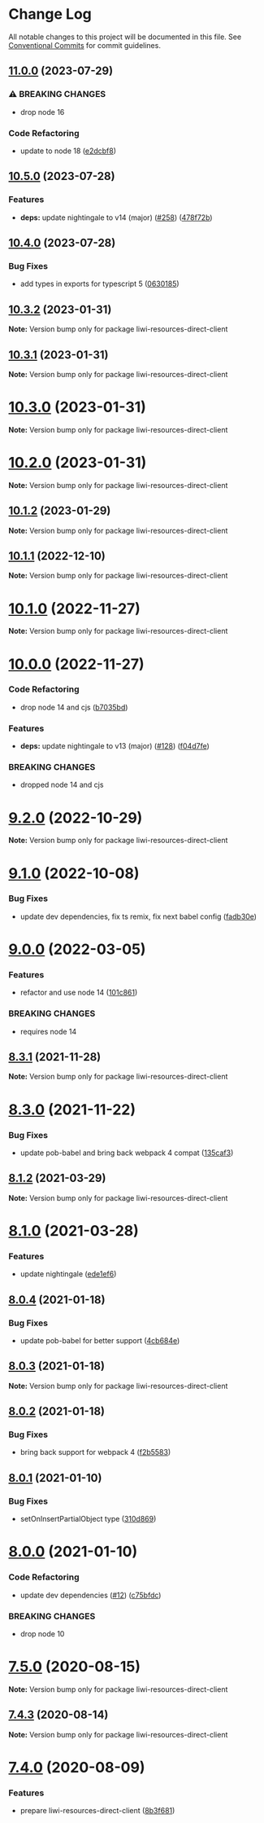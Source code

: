 # Change Log

All notable changes to this project will be documented in this file.
See [Conventional Commits](https://conventionalcommits.org) for commit guidelines.

## [11.0.0](https://github.com/liwijs/liwi/compare/v10.5.0...v11.0.0) (2023-07-29)


### ⚠ BREAKING CHANGES

* drop node 16

### Code Refactoring

* update to node 18 ([e2dcbf8](https://github.com/liwijs/liwi/commit/e2dcbf8f5f6f32da6daa583fe352a453231c0c40))



## [10.5.0](https://github.com/liwijs/liwi/compare/v10.4.0...v10.5.0) (2023-07-28)


### Features

* **deps:** update nightingale to v14 (major) ([#258](https://github.com/liwijs/liwi/issues/258)) ([478f72b](https://github.com/liwijs/liwi/commit/478f72bfaa969d44fbc390a62944568d98bb75cf))



## [10.4.0](https://github.com/liwijs/liwi/compare/v10.3.3...v10.4.0) (2023-07-28)


### Bug Fixes

* add types in exports for typescript 5 ([0630185](https://github.com/liwijs/liwi/commit/0630185dee33a72b43b29848d6001bb54cb4c4b9))



## [10.3.2](https://github.com/liwijs/liwi/compare/v10.3.1...v10.3.2) (2023-01-31)

**Note:** Version bump only for package liwi-resources-direct-client





## [10.3.1](https://github.com/liwijs/liwi/compare/v10.3.0...v10.3.1) (2023-01-31)

**Note:** Version bump only for package liwi-resources-direct-client





# [10.3.0](https://github.com/liwijs/liwi/compare/v10.2.0...v10.3.0) (2023-01-31)

**Note:** Version bump only for package liwi-resources-direct-client





# [10.2.0](https://github.com/liwijs/liwi/compare/v10.1.3...v10.2.0) (2023-01-31)

**Note:** Version bump only for package liwi-resources-direct-client





## [10.1.2](https://github.com/liwijs/liwi/compare/v10.1.1...v10.1.2) (2023-01-29)

**Note:** Version bump only for package liwi-resources-direct-client





## [10.1.1](https://github.com/liwijs/liwi/compare/v10.1.0...v10.1.1) (2022-12-10)

**Note:** Version bump only for package liwi-resources-direct-client





# [10.1.0](https://github.com/liwijs/liwi/compare/v10.0.0...v10.1.0) (2022-11-27)

**Note:** Version bump only for package liwi-resources-direct-client





# [10.0.0](https://github.com/liwijs/liwi/compare/v9.2.0...v10.0.0) (2022-11-27)


### Code Refactoring

* drop node 14 and cjs ([b7035bd](https://github.com/liwijs/liwi/commit/b7035bd2289982ef56d3e560f4f3f308e90a555e))


### Features

* **deps:** update nightingale to v13 (major) ([#128](https://github.com/liwijs/liwi/issues/128)) ([f04d7fe](https://github.com/liwijs/liwi/commit/f04d7fe2deba3f20733ff945a35c61098139d8a9))


### BREAKING CHANGES

* dropped node 14 and cjs





# [9.2.0](https://github.com/liwijs/liwi/compare/v9.1.0...v9.2.0) (2022-10-29)

**Note:** Version bump only for package liwi-resources-direct-client





# [9.1.0](https://github.com/liwijs/liwi/compare/v9.0.0...v9.1.0) (2022-10-08)


### Bug Fixes

* update dev dependencies, fix ts remix, fix next babel config ([fadb30e](https://github.com/liwijs/liwi/commit/fadb30e9620fbbcb99cfbc6a7db78d9ef2dad5e2))





# [9.0.0](https://github.com/liwijs/liwi/compare/v8.3.1...v9.0.0) (2022-03-05)


### Features

* refactor and use node 14 ([101c861](https://github.com/liwijs/liwi/commit/101c861063420fc5a83ff5a45322b9529962dcc2))


### BREAKING CHANGES

* requires node 14





## [8.3.1](https://github.com/liwijs/liwi/compare/v8.3.0...v8.3.1) (2021-11-28)

**Note:** Version bump only for package liwi-resources-direct-client





# [8.3.0](https://github.com/liwijs/liwi/compare/v8.2.1...v8.3.0) (2021-11-22)


### Bug Fixes

* update pob-babel and bring back webpack 4 compat ([135caf3](https://github.com/liwijs/liwi/commit/135caf3c2d1693ae39d33e7527f16392720865a5))





## [8.1.2](https://github.com/liwijs/liwi/compare/v8.1.1...v8.1.2) (2021-03-29)

**Note:** Version bump only for package liwi-resources-direct-client





# [8.1.0](https://github.com/liwijs/liwi/compare/v8.0.4...v8.1.0) (2021-03-28)


### Features

* update nightingale ([ede1ef6](https://github.com/liwijs/liwi/commit/ede1ef66f10f3b631bcbf09687faed56e62f47ca))





## [8.0.4](https://github.com/liwijs/liwi/compare/v8.0.3...v8.0.4) (2021-01-18)


### Bug Fixes

* update pob-babel for better support ([4cb684e](https://github.com/liwijs/liwi/commit/4cb684e2abc21ffb0d8b0e738da36c0f3c5ea1c2))





## [8.0.3](https://github.com/liwijs/liwi/compare/v8.0.2...v8.0.3) (2021-01-18)

**Note:** Version bump only for package liwi-resources-direct-client





## [8.0.2](https://github.com/liwijs/liwi/compare/v8.0.1...v8.0.2) (2021-01-18)


### Bug Fixes

* bring back support for webpack 4 ([f2b5583](https://github.com/liwijs/liwi/commit/f2b5583ebfb21c66673b269ed22a9d4a9ffc126d))





## [8.0.1](https://github.com/liwijs/liwi/compare/v8.0.0...v8.0.1) (2021-01-10)


### Bug Fixes

* setOnInsertPartialObject type ([310d869](https://github.com/liwijs/liwi/commit/310d86990080668344a5c71c014bf6507111315f))





# [8.0.0](https://github.com/liwijs/liwi/compare/v7.6.2...v8.0.0) (2021-01-10)


### Code Refactoring

* update dev dependencies ([#12](https://github.com/liwijs/liwi/issues/12)) ([c75bfdc](https://github.com/liwijs/liwi/commit/c75bfdcbe5404f5e09679a336edf4bf12b95c57a))


### BREAKING CHANGES

* drop node 10





# [7.5.0](https://github.com/liwijs/liwi/compare/v7.4.3...v7.5.0) (2020-08-15)

**Note:** Version bump only for package liwi-resources-direct-client





## [7.4.3](https://github.com/liwijs/liwi/compare/v7.4.2...v7.4.3) (2020-08-14)

**Note:** Version bump only for package liwi-resources-direct-client





# [7.4.0](https://github.com/liwijs/liwi/compare/v7.3.0...v7.4.0) (2020-08-09)


### Features

* prepare liwi-resources-direct-client ([8b3f681](https://github.com/liwijs/liwi/commit/8b3f681))
